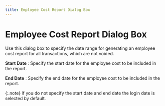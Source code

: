 ```yaml
---
title: Employee Cost Report Dialog Box
---
```


# Employee Cost Report Dialog Box


Use this dialog box to specify the date range for generating an employee  cost report for all transactions, which are not voided.


**Start Date**
: Specify the start date for the employee cost to  be included in the report.


**End Date**
: Specify the end date for the employee cost to be  included in the report.


{:.note}
If you do not specify the start date  and end date the login  date is selected by default.
